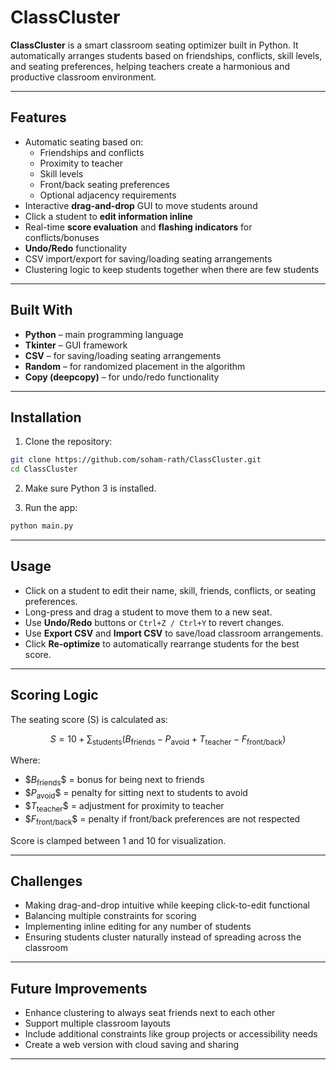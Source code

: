 # ClassCluster

**ClassCluster** is a smart classroom seating optimizer built in Python. It automatically arranges students based on friendships, conflicts, skill levels, and seating preferences, helping teachers create a harmonious and productive classroom environment.

---

## Features

- Automatic seating based on:
  - Friendships and conflicts
  - Proximity to teacher
  - Skill levels
  - Front/back seating preferences
  - Optional adjacency requirements
- Interactive **drag-and-drop** GUI to move students around
- Click a student to **edit information inline**
- Real-time **score evaluation** and **flashing indicators** for conflicts/bonuses
- **Undo/Redo** functionality
- CSV import/export for saving/loading seating arrangements
- Clustering logic to keep students together when there are few students

---

## Built With

- **Python** – main programming language  
- **Tkinter** – GUI framework  
- **CSV** – for saving/loading seating arrangements  
- **Random** – for randomized placement in the algorithm  
- **Copy (deepcopy)** – for undo/redo functionality  

---

## Installation

1. Clone the repository:
```bash
git clone https://github.com/soham-rath/ClassCluster.git
cd ClassCluster
```

2. Make sure Python 3 is installed.

3. Run the app:
```bash
python main.py
```

---

## Usage

- Click on a student to edit their name, skill, friends, conflicts, or seating preferences.  
- Long-press and drag a student to move them to a new seat.  
- Use **Undo/Redo** buttons or `Ctrl+Z / Ctrl+Y` to revert changes.  
- Use **Export CSV** and **Import CSV** to save/load classroom arrangements.  
- Click **Re-optimize** to automatically rearrange students for the best score.  

---

## Scoring Logic

The seating score \(S\) is calculated as:

$$
S = 10 + \sum_{\text{students}} \Big( B_\text{friends} - P_\text{avoid} + T_\text{teacher} - F_\text{front/back} \Big)
$$

Where:  
- $$B_\text{friends}\$$ = bonus for being next to friends  
- $$P_\text{avoid}\$$ = penalty for sitting next to students to avoid  
- $$T_\text{teacher}\$$ = adjustment for proximity to teacher  
- $$F_\text{front/back}\$$ = penalty if front/back preferences are not respected  

Score is clamped between 1 and 10 for visualization.

---

## Challenges

- Making drag-and-drop intuitive while keeping click-to-edit functional  
- Balancing multiple constraints for scoring  
- Implementing inline editing for any number of students  
- Ensuring students cluster naturally instead of spreading across the classroom  

---

## Future Improvements

- Enhance clustering to always seat friends next to each other  
- Support multiple classroom layouts  
- Include additional constraints like group projects or accessibility needs  
- Create a web version with cloud saving and sharing  

---
